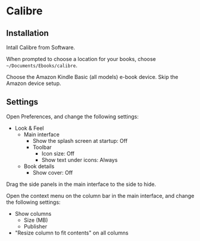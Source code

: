 # Calibre

## Installation

Intall Calibre from Software.

When prompted to choose a location for your books, choose `~/Documents/Ebooks/calibre`.

Choose the Amazon Kindle Basic (all models) e-book device. Skip the Amazon device setup.

## Settings

Open Preferences, and change the following settings:

- Look & Feel
    - Main interface
        - Show the splash screen at startup: Off
        - Toolbar
            - Icon size: Off
            - Show text under icons: Always
    - Book details
        - Show cover: Off

Drag the side panels in the main interface to the side to hide.

Open the context menu on the column bar in the main interface, and change the following settings:

- Show columns
    - Size (MB)
    - Publisher
- "Resize column to fit contents" on all columns
